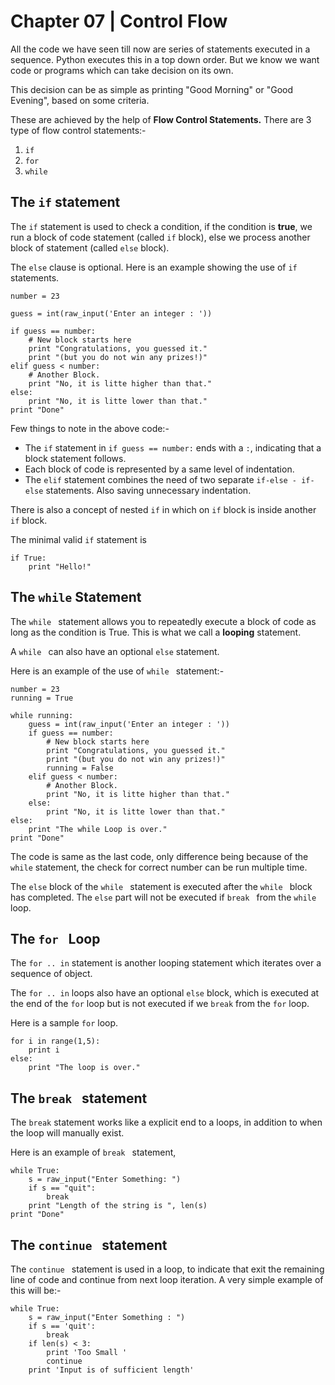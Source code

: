 # Chapter 07 | Control Flow #

All the code we have seen till now are series of statements executed in a sequence. Python executes this in a top down order. But we know we want code or programs which can take decision on its own.

This decision can be as simple as printing "Good Morning" or "Good Evening", based on some criteria.

These are achieved by the help of **Flow Control Statements.** There are 3 type of flow control statements:-

1. `if`
2. `for`
3. `while`

## The `if` statement ##

The `if` statement is used to check a condition, if the condition is **true**, we run a block of code statement (called `if` block), else we process another block of statement (called `else` block).

The `else` clause is optional. Here is an example showing the use of `if` statements.

````
number = 23

guess = int(raw_input('Enter an integer : '))

if guess == number:
    # New block starts here
    print "Congratulations, you guessed it."
    print "(but you do not win any prizes!)"
elif guess < number:
    # Another Block.
    print "No, it is litte higher than that."
else:
    print "No, it is litte lower than that."
print "Done"
````
Few things to note in the above code:-

* The `if` statement in `if guess == number:` ends with a `:`, indicating that a block statement follows.
* Each block of code is represented by a same level of indentation.
* The `elif` statement combines the need of two separate `if-else - if-else` statements. Also saving unnecessary indentation.

There is also a concept of nested `if` in which on `if` block is inside another `if` block.

The minimal valid `if` statement is

````
if True:
    print "Hello!"
````

## The `while` Statement ##

The `while ` statement allows you to repeatedly execute a block of code as long as the condition is True. This is what we call a **looping** statement.

A `while ` can also have an optional `else` statement.

Here is an example of the use of `while ` statement:-

````
number = 23
running = True

while running:
    guess = int(raw_input('Enter an integer : '))
    if guess == number:
        # New block starts here
        print "Congratulations, you guessed it."
        print "(but you do not win any prizes!)"
        running = False
    elif guess < number:
        # Another Block.
        print "No, it is litte higher than that."
    else:
        print "No, it is litte lower than that."
else:
    print "The while Loop is over."
print "Done"    
````
The code is same as the last code, only difference being because of the `while` statement, the check for correct number can be run multiple time.

The `else` block of the `while ` statement is executed after the `while ` block has completed. The `else` part will not be executed if `break ` from the `while ` loop.

## The `for ` Loop ##

The `for .. in` statement is another looping statement which iterates over a sequence of object.

The `for .. in` loops also have an optional `else` block, which is executed at the end of the `for` loop but is not executed if we `break` from the `for` loop.

Here is a sample `for` loop.

````
for i in range(1,5):
    print i
else:
    print "The loop is over."
````

## The `break ` statement ##
The `break` statement works like a explicit end to a loops, in addition to when the loop will manually exist.

Here is an example of `break ` statement,

````
while True:
    s = raw_input("Enter Something: ")
    if s == "quit":
        break
    print "Length of the string is ", len(s)
print "Done"
````

## The `continue ` statement ##

The `continue ` statement is used in a loop, to indicate that exit the remaining line of code and continue from next loop iteration. A very simple example of this will be:-

````
while True:
    s = raw_input("Enter Something : ")
    if s == 'quit':
        break
    if len(s) < 3:
        print 'Too Small '
        continue
    print 'Input is of sufficient length'
````


